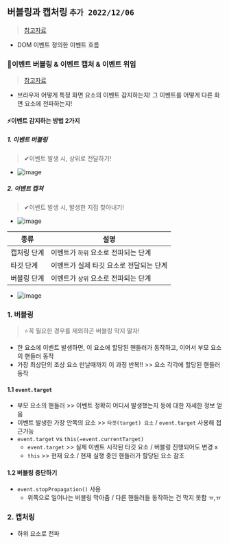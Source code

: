 ## 버블링과 캡처링 `추가 2022/12/06`
> [참고자료](https://ko.javascript.info/bubbling-and-capturing)
- DOM 이벤트 정의한 이벤트 흐름

### 🦅이벤트 버블링 & 이벤트 캡처 & 이벤트 위임
> [참고자료](https://joshua1988.github.io/web-development/javascript/event-propagation-delegation/)
- 브라우저 어떻게 특정 화면 요소의 이벤트 감지하는지! 그 이벤트를 어떻게 다른 화면 요소에 전파하는지!
#### ⚡이벤트 감지하는 방법 2가지 
##### 1. 이벤트 버블링
> ✔이벤트 발생 시, 상위로 전달하기!
- ![image](https://user-images.githubusercontent.com/61215550/205816340-f253c26a-4435-4dc5-bf14-875ff5d1e2b5.png)
##### 2. 이벤트 캡쳐
> ✔이벤트 발생 시, 발생한 지점 찾아내기!
- ![image](https://user-images.githubusercontent.com/61215550/205816595-913c93df-a971-4e9a-9b8f-4f03e59360f1.png)


|종류|설명|
|----------|--------------|
|캡처링 단계|이벤트가 `하위` 요소로 전파되는 단계|
|타깃 단계|이벤트가 실제 타깃 요소로 전달되는 단계|
|버블링 단계|이벤트가 `상위` 요소로 전파되는 단계|

- ![image](https://user-images.githubusercontent.com/61215550/178401233-01c4d0b3-9895-47fe-85d4-893f30f54a2f.png)

### 1. 버블링
> ⭐꼭 필요한 경우를 제외하곤 버블링 막지 말자!
- 한 요소에 이벤트 발생하면, 이 요소에 할당된 핸들러가 동작하고, 이어서 부모 요소의 핸들러 동작
- 가장 최상단의 조상 요소 만날때까지 이 과정 반복!! >> 요소 각각에 할당된 핸들러 동작

#### 1.1 `event.target`
- 부모 요소의 핸들러 >> 이벤트 정확히 어디서 발생했는지 등에 대한 자세한 정보 얻음
- 이벤트 발생한 가장 안쪽의 요소 >> `타겟(target) 요소` / `event.target` 사용해 접근가능
- `event.target` vs `this(=event.currentTarget)` 
  - `event.target` >> 실제 이벤트 시작된 타깃 요소 / 버블링 진행되어도 변경 x
  - `this` >> 현재 요소 / 현재 실행 중인 핸들러가 할당된 요소 참조

#### 1.2 버블링 중단하기
- `event.stopPropagation()` 사용
  - 위쪽으로 일어나는 버블링 막아줌 / 다른 핸들러들 동작하는 건 막지 못함 ㅠ,ㅠ

### 2. 캡처링
- 하위 요소로 전파
